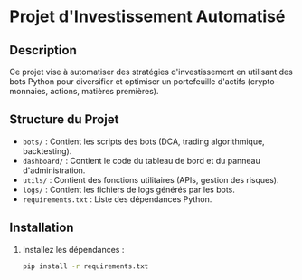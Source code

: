 # Projet d'Investissement Automatisé

## Description
Ce projet vise à automatiser des stratégies d'investissement en utilisant des bots Python pour diversifier et optimiser un portefeuille d'actifs (crypto-monnaies, actions, matières premières).

## Structure du Projet
- `bots/` : Contient les scripts des bots (DCA, trading algorithmique, backtesting).
- `dashboard/` : Contient le code du tableau de bord et du panneau d'administration.
- `utils/` : Contient des fonctions utilitaires (APIs, gestion des risques).
- `logs/` : Contient les fichiers de logs générés par les bots.
- `requirements.txt` : Liste des dépendances Python.

## Installation
1. Installez les dépendances :
   ```bash
   pip install -r requirements.txt